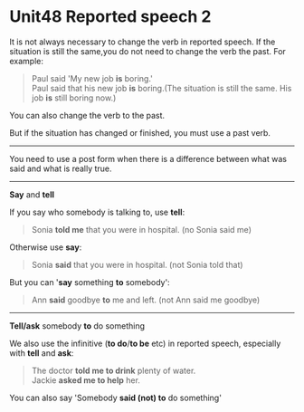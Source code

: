 # Unit48 Reported speech 2

It is not always necessary to change the verb in reported speech. If the situation is still the same,you do not need to change the verb the past. For example:
> Paul said 'My new job **is** boring.'  
> Paul said that his new job **is** boring.(The situation is still the same. His job **is** still boring now.)

You can also change the verb to the past.

But if the situation has changed or finished, you must use a past verb.

---
You need to use a post form when there is a difference between what was said and what is really true.

---
**Say** and **tell**

If you say who somebody is talking to, use **tell**:
> Sonia **told me** that you were in hospital. (no Sonia said me)

Otherwise use **say**:
> Sonia **said** that you were in hospital. (not Sonia told that)

But you can '**say** something **to** somebody':
> Ann **said** goodbye **to** me and left. (not Ann said me goodbye)

---
**Tell/ask** somebody **to** do something

We also use the infinitive (**to do**/**to be** etc) in reported speech, especially with **tell** and **ask**:
> The doctor **told me to drink** plenty of water.  
> Jackie **asked me to help** her.

You can also say 'Somebody **said (not) to** do something'
